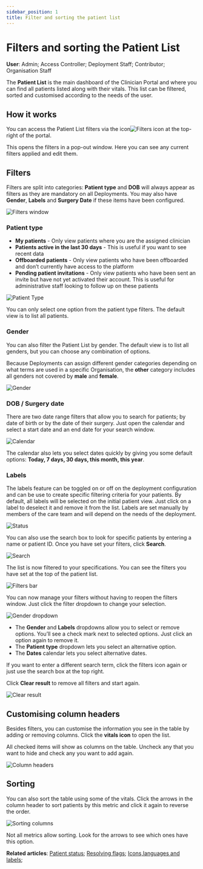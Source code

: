 ```yaml
---
sidebar_position: 1
title: Filter and sorting the patient list
---
```

# Filters and sorting the Patient List
**User**: Admin; Access Controller; Deployment Staff; Contributor; Organisation Staff

The **Patient List** is the main dashboard of the Clinician Portal and where you can find all patients listed along with their vitals. This list can be filtered, sorted and customised according to the needs of the user. 
## How it works​
You can access the Patient List filters via the icon![Filters icon](./assets/FiltersIcon.png) at the top-right of the portal.

This opens the filters in a pop-out window. Here you can see any current filters applied and edit them.

## Filters
Filters are split into categories: **Patient type** and **DOB** will always appear as filters as they are mandatory on all Deployments. You may also have **Gender**, **Labels** and **Surgery Date** if these items have been configured.

![Filters window](./assets/PatientList01.png)

### Patient type 
- **My patients** - Only view patients where you are the assigned clinician
- **Patients active in the last 30 days** - This is useful if you want to see recent data
- **Offboarded patients** - Only view patients who have been offboarded and don’t currently have access to the platform
- **Pending patient invitations** - Only view patients who have been sent an invite but have not yet activated their account. This is useful for administrative staff looking to follow up on these patients

![Patient Type](./assets/PatientList02.png)

You can only select one option from the patient type filters. The default view is to list all patients.
### Gender
You can also filter the Patient List by gender. The default view is to list all genders, but you can choose any combination of options. 

Because Deployments can assign different gender categories depending on what terms are used in a specific Organisation, the **other** category includes all genders not covered by **male** and **female**.

![Gender](./assets/PatientList03.png)

### DOB / Surgery date
There are two date range filters that allow you to search for patients; by date of birth or by the date of their surgery. Just open the calendar and select a start date and an end date for your search window.

![Calendar](./assets/PatientList04.png)

 The calendar also lets you select dates quickly by giving you some default options: **Today, 7 days, 30 days, this month, this year**.

### Labels
The labels feature can be toggled on or off on the deployment configuration and can be use to create specific filtering criteria for your patients. By default, all labels will be selected on the initial patient view. Just click on a label to deselect it and remove it from the list. Labels are set manually by members of the care team and will depend on the needs of the deployment.

![Status](./assets/PatientList05.png)

You can also use the search box to look for specific patients by entering a name or patient ID. Once you have set your filters, click **Search**.

![Search](./assets/PatientList06.png)

The list is now filtered to your specifications. You can see the filters you have set at the top of the patient list.

![Filters bar](./assets/PatientList07.png)

You can now manage your filters without having to reopen the filters window. Just click the filter dropdown to change your selection. 

![Gender dropdown](./assets/PatientList08.png)

- The **Gender** and **Labels** dropdowns allow you to select or remove options. You’ll see a check mark next to selected options. Just click an option again to remove it.
- The **Patient type** dropdown lets you select an alternative option.
- The **Dates** calendar lets you select alternative dates. 

If you want to enter a different search term, click the filters icon again or just use the search box at the top right. 

Click **Clear result** to remove all filters and start again.

![Clear result](./assets/PatientList09.png)

## Customising column headers
Besides filters, you can customise the information you see in the table by adding or removing columns.
Click the **vitals icon** to open the list. 

All checked items will show as columns on the table. Uncheck any that you want to hide and check any you want to add again.

![Column headers](./assets/PatientList10.png)

## Sorting
You can also sort the table using some of the vitals. Click the arrows in the column header to sort patients by this metric and click it again to reverse the order.

![Sorting columns](./assets/PatientList11.png)

Not all metrics allow sorting. Look for the arrows to see which ones have this option.

**Related articles**: [Patient status](./patient-status.md); [Resolving flags](./resolving-flags.md); [Icons,languages and labels](../../admin-portal/managing-deployments/general-settings/icon-language-and-labels.md);
